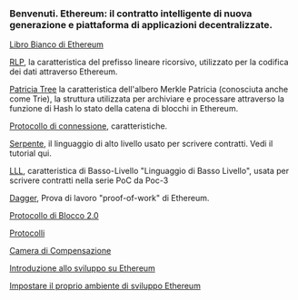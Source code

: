 ### Benvenuti. Ethereum: il contratto intelligente di nuova generazione e piattaforma di applicazioni decentralizzate.

[Libro Bianco di Ethereum](https://github.com/ethereum/wiki/wiki/%5BItalian%5D-Libro-Bianco)

[RLP](https://google.it), la caratteristica del prefisso lineare ricorsivo, utilizzato per la codifica dei dati attraverso Ethereum.

[Patricia Tree](https://google.it) la caratteristica dell'albero Merkle Patricia  (conosciuta anche come Trie), la struttura utilizzata per archiviare e  processare attraverso la funzione di Hash lo stato della catena di blocchi in Ethereum.

[Protocollo di connessione](https://google.it), caratteristiche.

[Serpente](https://google.it), il linguaggio di alto livello usato per scrivere contratti. Vedi il tutorial qui.

[LLL](https://google.it), caratteristica di Basso-Livello "Linguaggio di Basso Livello", usata per scrivere contratti nella serie PoC da Poc-3

[Dagger](https://google.com), Prova di lavoro "proof-of-work" di Ethereum.

[Protocollo di Blocco 2.0](https://google.it)

[Protocolli](https://google.it)

[Camera di Compensazione](https://google.it)

[Introduzione allo sviluppo su Ethereum](https://github.com/ethereum/wiki/wiki/%5BItalian%5D-Introduzione-allo-sviluppo-su-Ethereum)

[Impostare il proprio ambiente di sviluppo Ethereum](https://github.com/ethereum/wiki/wiki/%5BItalian%5D-Impostare-il-proprio-ambiente-di-sviluppo-Ethereum)